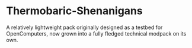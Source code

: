 # Thermobaric-Shenanigans
A relatively lightweight pack originally designed as a testbed for OpenComputers, now grown into a fully fledged technical modpack on its own. 
